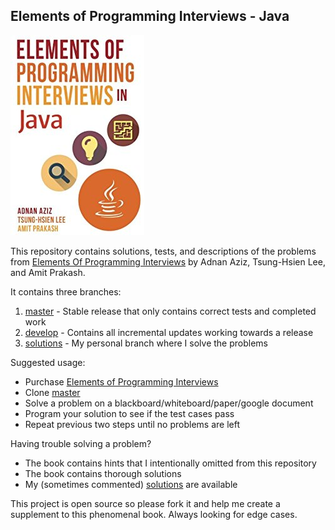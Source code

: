 ## Elements of Programming Interviews - Java

[![alt text][eopi]][Elements of Programming Interviews]

This repository contains solutions, tests, and descriptions of the problems from
[Elements Of Programming Interviews] by Adnan Aziz, Tsung-Hsien Lee, and Amit Prakash.  

It contains three branches:
1. [master] - Stable release that only contains correct tests and completed work 
2. [develop] - Contains all incremental updates working towards a release
3. [solutions] - My personal branch where I solve the problems  

Suggested usage:
* Purchase [Elements of Programming Interviews]
* Clone [master]
* Solve a problem on a blackboard/whiteboard/paper/google document
* Program your solution to see if the test cases pass
* Repeat previous two steps until no problems are left

Having trouble solving a problem?
* The book contains hints that I intentionally omitted from this repository
* The book contains thorough solutions
* My (sometimes commented) [solutions] are available

This project is open source so please fork it and help me create a supplement to this phenomenal book. Always looking for edge cases.

[Elements of Programming Interviews]:https://www.amazon.com/gp/product/1517435803/ref=as_li_tl?ie=UTF8&camp=1789&creative=9325&creativeASIN=1517435803&linkCode=as2&tag=gardncl-20&linkId=5b86b3fc38b795950f0d69e7452ed763
[master]:https://github.com/gardncl/elements-of-programming-interviews
[develop]:https://github.com/gardncl/elements-of-programming-interviews/tree/develop
[solutions]:https://github.com/gardncl/elements-of-programming-interviews/tree/solutions
[eopi]:eopi.jpg?raw=true

